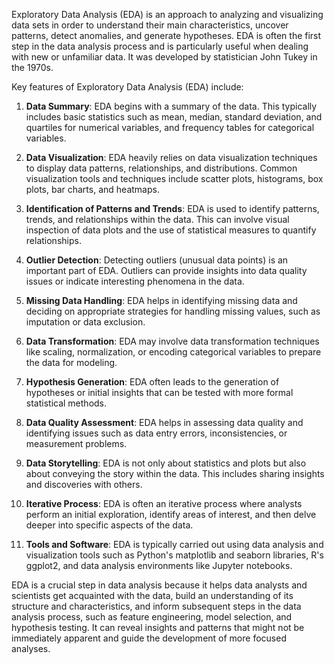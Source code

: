 Exploratory Data Analysis (EDA) is an approach to analyzing and visualizing data sets in order to understand their main characteristics, uncover patterns, detect anomalies, and generate hypotheses. EDA is often the first step in the data analysis process and is particularly useful when dealing with new or unfamiliar data. It was developed by statistician John Tukey in the 1970s.

Key features of Exploratory Data Analysis (EDA) include:

1. **Data Summary**: EDA begins with a summary of the data. This typically includes basic statistics such as mean, median, standard deviation, and quartiles for numerical variables, and frequency tables for categorical variables.

2. **Data Visualization**: EDA heavily relies on data visualization techniques to display data patterns, relationships, and distributions. Common visualization tools and techniques include scatter plots, histograms, box plots, bar charts, and heatmaps.

3. **Identification of Patterns and Trends**: EDA is used to identify patterns, trends, and relationships within the data. This can involve visual inspection of data plots and the use of statistical measures to quantify relationships.

4. **Outlier Detection**: Detecting outliers (unusual data points) is an important part of EDA. Outliers can provide insights into data quality issues or indicate interesting phenomena in the data.

5. **Missing Data Handling**: EDA helps in identifying missing data and deciding on appropriate strategies for handling missing values, such as imputation or data exclusion.

6. **Data Transformation**: EDA may involve data transformation techniques like scaling, normalization, or encoding categorical variables to prepare the data for modeling.

7. **Hypothesis Generation**: EDA often leads to the generation of hypotheses or initial insights that can be tested with more formal statistical methods.

8. **Data Quality Assessment**: EDA helps in assessing data quality and identifying issues such as data entry errors, inconsistencies, or measurement problems.

9. **Data Storytelling**: EDA is not only about statistics and plots but also about conveying the story within the data. This includes sharing insights and discoveries with others.

10. **Iterative Process**: EDA is often an iterative process where analysts perform an initial exploration, identify areas of interest, and then delve deeper into specific aspects of the data.

11. **Tools and Software**: EDA is typically carried out using data analysis and visualization tools such as Python's matplotlib and seaborn libraries, R's ggplot2, and data analysis environments like Jupyter notebooks.

EDA is a crucial step in data analysis because it helps data analysts and scientists get acquainted with the data, build an understanding of its structure and characteristics, and inform subsequent steps in the data analysis process, such as feature engineering, model selection, and hypothesis testing. It can reveal insights and patterns that might not be immediately apparent and guide the development of more focused analyses.